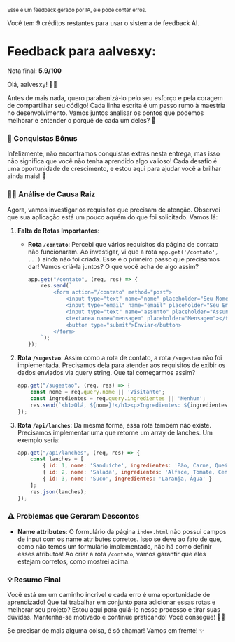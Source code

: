 <sup>Esse é um feedback gerado por IA, ele pode conter erros.</sup>

Você tem 9 créditos restantes para usar o sistema de feedback AI.

# Feedback para aalvesxy:

Nota final: **5.9/100**

Olá, aalvesxy! 👋✨

Antes de mais nada, quero parabenizá-lo pelo seu esforço e pela coragem de compartilhar seu código! Cada linha escrita é um passo rumo à maestria no desenvolvimento. Vamos juntos analisar os pontos que podemos melhorar e entender o porquê de cada um deles? 🚀

### 🌟 Conquistas Bônus
Infelizmente, não encontramos conquistas extras nesta entrega, mas isso não significa que você não tenha aprendido algo valioso! Cada desafio é uma oportunidade de crescimento, e estou aqui para ajudar você a brilhar ainda mais! 🌈

### 🕵️‍♂️ Análise de Causa Raiz
Agora, vamos investigar os requisitos que precisam de atenção. Observei que sua aplicação está um pouco aquém do que foi solicitado. Vamos lá:

1. **Falta de Rotas Importantes**:
   - **Rota `/contato`**: Percebi que vários requisitos da página de contato não funcionaram. Ao investigar, vi que a rota `app.get('/contato', ...)` ainda não foi criada. Esse é o primeiro passo que precisamos dar! Vamos criá-la juntos? O que você acha de algo assim?
     ```javascript
     app.get("/contato", (req, res) => {
         res.send(`
             <form action="/contato" method="post">
                 <input type="text" name="nome" placeholder="Seu Nome">
                 <input type="email" name="email" placeholder="Seu Email">
                 <input type="text" name="assunto" placeholder="Assunto">
                 <textarea name="mensagem" placeholder="Mensagem"></textarea>
                 <button type="submit">Enviar</button>
             </form>
         `);
     });
     ```

2. **Rota `/sugestao`**: Assim como a rota de contato, a rota `/sugestao` não foi implementada. Precisamos dela para atender aos requisitos de exibir os dados enviados via query string. Que tal começarmos assim?
   ```javascript
   app.get("/sugestao", (req, res) => {
       const nome = req.query.nome || 'Visitante';
       const ingredientes = req.query.ingredientes || 'Nenhum';
       res.send(`<h1>Olá, ${nome}!</h1><p>Ingredientes: ${ingredientes}</p>`);
   });
   ```

3. **Rota `/api/lanches`**: Da mesma forma, essa rota também não existe. Precisamos implementar uma que retorne um array de lanches. Um exemplo seria:
   ```javascript
   app.get("/api/lanches", (req, res) => {
       const lanches = [
           { id: 1, nome: 'Sanduíche', ingredientes: 'Pão, Carne, Queijo' },
           { id: 2, nome: 'Salada', ingredientes: 'Alface, Tomate, Cenoura' },
           { id: 3, nome: 'Suco', ingredientes: 'Laranja, Água' }
       ];
       res.json(lanches);
   });
   ```

### ⚠️ Problemas que Geraram Descontos
- **Name attributes**: O formulário da página `index.html` não possui campos de input com os name attributes corretos. Isso se deve ao fato de que, como não temos um formulário implementado, não há como definir esses atributos! Ao criar a rota `/contato`, vamos garantir que eles estejam corretos, como mostrei acima.

### 💡 Resumo Final
Você está em um caminho incrível e cada erro é uma oportunidade de aprendizado! Que tal trabalhar em conjunto para adicionar essas rotas e melhorar seu projeto? Estou aqui para guiá-lo nesse processo e tirar suas dúvidas. Mantenha-se motivado e continue praticando! Você consegue! 💪🚀

Se precisar de mais alguma coisa, é só chamar! Vamos em frente! ✨